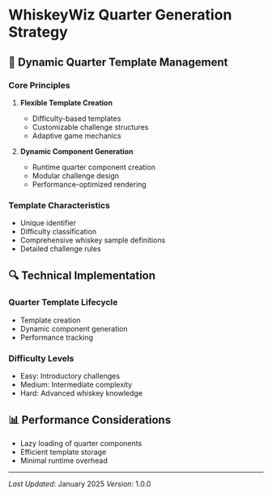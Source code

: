 # WhiskeyWiz Quarter Generation Strategy

## 🍺 Dynamic Quarter Template Management

### Core Principles
1. **Flexible Template Creation**
   - Difficulty-based templates
   - Customizable challenge structures
   - Adaptive game mechanics

2. **Dynamic Component Generation**
   - Runtime quarter component creation
   - Modular challenge design
   - Performance-optimized rendering

### Template Characteristics
- Unique identifier
- Difficulty classification
- Comprehensive whiskey sample definitions
- Detailed challenge rules

## 🔍 Technical Implementation

### Quarter Template Lifecycle
- Template creation
- Dynamic component generation
- Performance tracking

### Difficulty Levels
- Easy: Introductory challenges
- Medium: Intermediate complexity
- Hard: Advanced whiskey knowledge

## 📊 Performance Considerations
- Lazy loading of quarter components
- Efficient template storage
- Minimal runtime overhead

---
*Last Updated*: January 2025
*Version*: 1.0.0